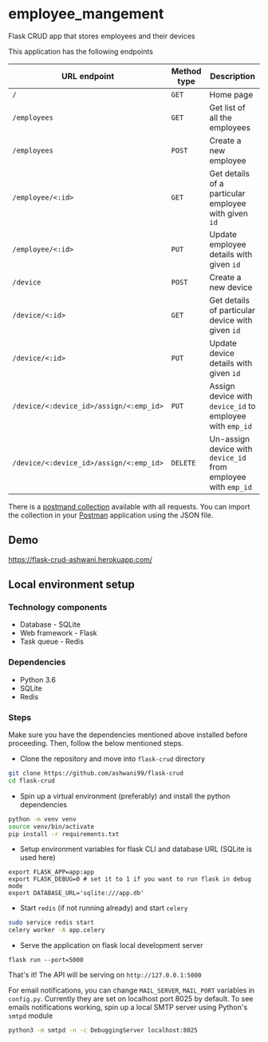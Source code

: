 # employee_mangement


Flask CRUD app that stores employees and their devices

This application has the following endpoints

| URL endpoint | Method type | Description |
|---|---|---|
| `/` | `GET` | Home page |
| `/employees` | `GET` | Get list of all the employees |
| `/employees` | `POST` | Create a new employee |
| `/employee/<:id>` | `GET` | Get details of a particular employee with given `id`|
| `/employee/<:id>`| `PUT` | Update employee details with given `id` |
| `/device` | `POST` | Create a new device |
| `/device/<:id>` | `GET` | Get details of particular device with given `id` |
| `/device/<:id>` | `PUT` | Update device details with given `id` |
| `/device/<:device_id>/assign/<:emp_id>` | `PUT` | Assign device with `device_id` to employee with `emp_id` |
| `/device/<:device_id>/assign/<:emp_id>` | `DELETE` | Un-assign device with `device_id` from employee with `emp_id` |

There is a [postmand collection](/postman/Flask_CRUD_APP.postman_collection.json) available with all requests. You can import the collection in your [Postman](https://www.getpostman.com/) application using the JSON file.

## Demo
https://flask-crud-ashwani.herokuapp.com/

## Local environment setup

### Technology components
- Database - SQLite
- Web framework - Flask
- Task queue - Redis

### Dependencies
- Python 3.6
- SQLite
- Redis

### Steps
Make sure you have the dependencies mentioned above installed before proceeding. Then, follow the below mentioned steps.

- Clone the repository and move into `flask-crud` directory

```sh
git clone https://github.com/ashwani99/flask-crud
cd flask-crud
```

- Spin up a virtual environment (preferably) and install the python dependencies

```sh
python -m venv venv
source venv/bin/activate
pip install -r requirements.txt
```

- Setup environment variables for flask CLI and database URL (SQLite is used here)
```
export FLASK_APP=app:app
export FLASK_DEBUG=0 # set it to 1 if you want to run flask in debug mode
export DATABASE_URL='sqlite:///app.db'
```

- Start `redis` (if not running already) and start `celery`
```sh
sudo service redis start
celery worker -A app.celery
```

- Serve the application on flask local development server
```
flask run --port=5000
```

That's it! The API will be serving on `http://127.0.0.1:5000`

For email notifications, you can change `MAIL_SERVER`, `MAIL_PORT` variables in `config.py`. Currently they are set on localhost port 8025 by default. To see emails notifications working, spin up a local SMTP server using Python's `smtpd` module

```sh
python3 -m smtpd -n -c DebuggingServer localhost:8025
```

